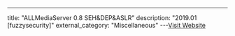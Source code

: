 ---
title: "ALLMediaServer 0.8 SEH&DEP&ASLR"
description: "2019.01 [fuzzysecurity]"
external_category: "Miscellaneous"
---[Visit Website](http://fuzzysecurity.com/exploits/15.html)

